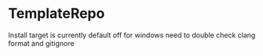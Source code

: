# TemplateRepo

Install target is currently default off for windows
need to double check clang format and gitignore